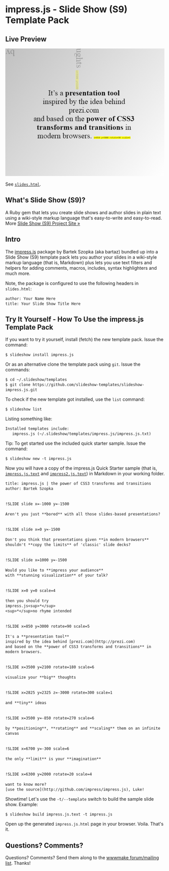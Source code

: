 # impress.js - Slide Show (S9) Template Pack

## Live Preview

![](preview.png)

See [`slides.html`](http://slideshow-templates.github.io/slideshow-impress.js/slides.html).

## What's Slide Show (S9)?

A Ruby gem that lets you create slide shows and author slides in plain text
using a wiki-style markup language that's easy-to-write and easy-to-read.
More [Slide Show (S9) Project Site »](http://slideshow-s9.github.io)

## Intro

The [impress.js](https://github.com/impress/impress.js) package by Bartek Szopka (aka bartaz)
bundled up into a Slide Show (S9) template pack
lets you author your slides
in a wiki-style markup language (that is, Markdown) plus
lets you use text filters and helpers for adding comments, macros,
includes, syntax highlighters and much more.

Note, the package is configured to use the following headers in `slides.html`:

    author: Your Name Here
    title: Your Slide Show Title Here
 

## Try It Yourself - How To Use the impress.js Template Pack

If you want to try it yourself, install (fetch) the new template pack. Issue the command:

    $ slideshow install impress.js

Or as an alternative clone the template pack using `git`. Issue the commands:

    $ cd ~/.slideshow/templates
    $ git clone https://github.com/slideshow-templates/slideshow-impress.js.git

To check if the new template got installed, use the `list` command:

    $ slideshow list

Listing something like:

    Installed templates include:
       impress.js (~/.slideshow/templates/impress.js/impress.js.txt)

Tip: To get started use the included quick starter sample. Issue the command:

    $ slideshow new -t impress.js

Now you will have a copy of the impress.js Quick Starter sample
(that is, [`impress.js.text`](https://raw.github.com/slideshow-s9/slideshow-impress.js/master/sample.md)
and [`impress2.js.text`](https://raw.github.com/slideshow-s9/slideshow-impress.js/master/sample2.md))
in Markdown in your working folder.

```
title: impress.js | the power of CSS3 transforms and transitions
author: Bartek Szopka


!SLIDE slide x=-1000 y=-1500

Aren't you just **bored** with all those slides-based presentations?


!SLIDE slide x=0 y=-1500

Don't you think that presentations given **in modern browsers**
shouldn't **copy the limits** of 'classic' slide decks?


!SLIDE slide x=1000 y=-1500

Would you like to **impress your audience**
with **stunning visualization** of your talk?


!SLIDE x=0 y=0 scale=4

then you should try  
impress.js<sup>*</sup>  
<sup>*</sup>no rhyme intended


!SLIDE x=850 y=3000 rotate=90 scale=5

It's a **presentation tool**  
inspired by the idea behind [prezi.com](http://prezi.com)  
and based on the **power of CSS3 transforms and transitions** in modern browsers.


!SLIDE x=3500 y=2100 rotate=180 scale=6

visualize your **big** thoughts


!SLIDE x=2825 y=2325 z=-3000 rotate=300 scale=1

and **tiny** ideas


!SLIDE x=3500 y=-850 rotate=270 scale=6

by **positioning**, **rotating** and **scaling** them on an infinite canvas


!SLIDE x=6700 y=-300 scale=6

the only **limit** is your **imagination**


!SLIDE x=6300 y=2000 rotate=20 scale=4

want to know more?
[use the source](http://github.com/impress/impress.js), Luke!
```

Showtime! Let's use the `-t/--template` switch to build the
sample slide show. Example:

    $ slideshow build impress.js.text -t impress.js

Open up the generated `impress.js.html` page in your browser. Voila. That's it.


## Questions? Comments?

Questions? Comments?
Send them along to the [wwwmake forum/mailing list](http://groups.google.com/group/wwwmake).
Thanks!

